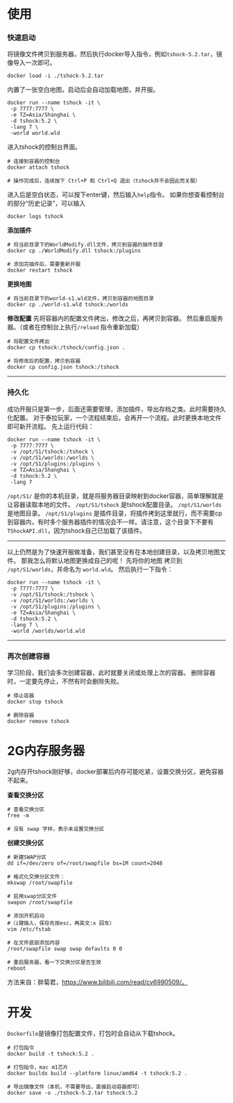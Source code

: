 
# 使用

### 快速启动
将镜像文件拷贝到服务器，然后执行docker导入指令，例如`tshock-5.2.tar`，镜像导入一次即可。
```shell
docker load -i ./tshock-5.2.tar
```


内置了一张空白地图，启动后会自动加载地图，并开服。
```shell
docker run --name tshock -it \
 -p 7777:7777 \
 -e TZ=Asia/Shanghai \
 -d tshock:5.2 \
 -lang 7 \
 -world world.wld
```

进入tshock的控制台界面。
```shell
# 连接到容器的控制台
docker attach tshock

# 操作完成后，连续按下 Ctrl+P 和 Ctrl+Q 退出（tshock并不会因此而关服）
```

进入后是空白状态，可以按下enter键，然后输入`help`指令。
如果你想查看控制台的部分“历史记录”，可以输入
```shell
docker logs tshock
```


**添加插件**
```shell
# 将当前目录下的WorldModify.dll文件，拷贝到容器的插件目录
docker cp ./WorldModify.dll tshock:/plugins

# 添加完插件后，需要重新开服
docker restart tshock
```

**更换地图**
```shell
# 将当前目录下的world-s1.wld文件，拷贝到容器的地图目录
docker cp ./world-s1.wld tshock:/worlds
```


**修改配置**
先将容器内的配置文件拷出，修改之后，再拷贝到容器。
然后重启服务器。（或者在控制台上执行`/reload` 指令重新加载）
```shell
# 将配置文件拷出
docker cp tshock:/tshock/config.json .

# 将修改后的配置，拷贝到容器
docker cp config.json tshock:/tshock
```


----


### 持久化
成功开服只是第一步，后面还需要管理，添加插件，导出存档之类。此时需要持久化配置。
对于泰拉玩家，一个流程结束后，会再开一个流程。此时更换本地文件即可新开流程。
先上运行代码：
```
docker run --name tshock -it \
 -p 7777:7777 \
 -v /opt/S1/tshock:/tshock \
 -v /opt/S1/worlds:/worlds \
 -v /opt/S1/plugins:/plugins \
 -e TZ=Asia/Shanghai \
 -d tshock:5.2 \
 -lang 7
```

`/opt/S1/` 是你的本机目录，就是将服务器目录映射到docker容器，简单理解就是让容器读取本地的文件。
`/opt/S1/tshock` 是tshock配置目录。
`/opt/S1/worlds` 是地图目录。
`/opt/S1/plugins` 是插件目录，将插件拷到这里就行，而不需要cp到容器内，有时多个服务器插件的情况会不一样。请注意，这个目录下不要有`TShockAPI.dll`，因为tshock自己已加载了该插件。

---

以上仍然是为了快速开服做准备，我们甚至没有在本地创建目录，以及拷贝地图文件。
那我怎么将默认地图更换成自己的呢！
先将你的地图 拷贝到 `/opt/S1/worlds`，并命名为 `world.wld`。
然后执行一下指令：
```
docker run --name tshock -it \
 -p 7777:7777 \
 -v /opt/S1/tshock:/tshock \
 -v /opt/S1/worlds:/worlds \
 -v /opt/S1/plugins:/plugins \
 -e TZ=Asia/Shanghai \
 -d tshock:5.2 \
 -lang 7 \
 -world /worlds/world.wld
```

---

### 再次创建容器
学习阶段，我们会多次创建容器，此时就要关闭或处理上次的容器。
删除容器时，一定要先停止，不然有时会删除失败。
```shell
# 停止容器
docker stop tshock

# 删除容器
docker remove tshock
```


# 2G内存服务器
2g内存开tshock刚好够，docker部署后内存可能吃紧，设置交换分区，避免容器不起来。

**查看交换分区**
```shell
# 查看交换分区
free -m

# 没有 swap 字样，表示未设置交换分区
```


**创建交换分区**
```shell
# 新建SWAP分区
dd if=/dev/zero of=/root/swapfile bs=1M count=2048

# 格式化交换分区文件：
mkswap /root/swapfile

# 启用swap分区文件
swapon /root/swapfile

# 添加开机启动
#（i键插入，保存先按esc，再英文:x 回车）
vim /etc/fstab

# 在文件底部添加内容
/root/swapfile swap swap defaults 0 0

# 重启服务器，看一下交换分区是否生效
reboot
```

方法来自：胖菊君，https://www.bilibili.com/read/cv6990509/。



# 开发
`Dockerfile`是镜像打包配置文件，打包时会自动从下载tshock。
```shell
# 打包指令
docker build -t tshock:5.2 .

# 打包指令，mac m1芯片
docker buildx build --platform linux/amd64 -t tshock:5.2 .

# 导出镜像文件（本机，不需要导出，直接启动容器即可）
docker save -o ./tshock-5.2.tar tshock:5.2
```

